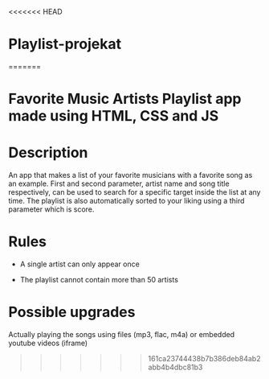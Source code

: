 <<<<<<< HEAD
# Playlist-projekat
=======
# Favorite Music Artists Playlist app made using HTML, CSS and JS

# Description

An app that makes a list of your favorite musicians with a favorite song as an example. First and second parameter, artist name and song title respectively, can be used to search for a specific target inside the list at any time. The playlist is also automatically sorted to your liking using a third parameter which is score.

# Rules

- A single artist can only appear once

- The playlist cannot contain more than 50 artists

# Possible upgrades

Actually playing the songs using files (mp3, flac, m4a) or embedded youtube videos (iframe)
>>>>>>> 161ca23744438b7b386deb84ab2abb4b4dbc81b3
